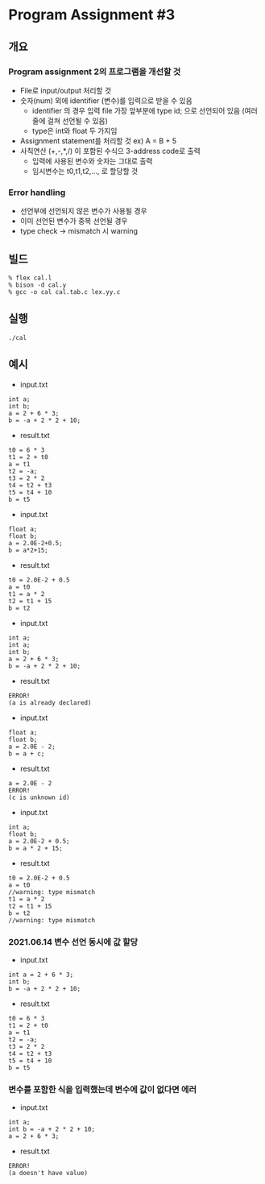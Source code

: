 # Program Assignment #3

## 개요
### Program assignment 2의 프로그램을 개선할 것
* File로 input/output 처리할 것
* 숫자(num) 외에 identifier (변수)를 입력으로 받을 수 있음
  * identifier 의 경우 입력 file 가장 앞부분에 type id; 으로 선언되어 있음 (여러줄에 걸쳐 선언될 수 있음)
  * type은 int와 float 두 가지임
* Assignment statement를 처리할 것 ex) A = B + 5
* 사칙연산 (+,-,*,/) 이 포함된 수식으 3-address code로 출력
  * 입력에 사용된 변수와 숫자는 그대로 출력
  * 임시변수는 t0,t1,t2,..., 로 할당할 것

### Error handling
* 선언부에 선언되지 않은 변수가 사용될 경우
* 이미 선언된 변수가 중복 선언될 경우
* type check -> mismatch 시 warning 

## 빌드
```
% flex cal.l
% bison -d cal.y
% gcc -o cal cal.tab.c lex.yy.c
```

## 실행
```
./cal
```

## 예시
 * input.txt
 ```
 int a;
 int b;
 a = 2 + 6 * 3;
 b = -a + 2 * 2 + 10;
 ```
 * result.txt
 ```
 t0 = 6 * 3
 t1 = 2 + t0
 a = t1
 t2 = -a;
 t3 = 2 * 2
 t4 = t2 + t3
 t5 = t4 + 10
 b = t5
 ```
 
 * input.txt
 ```
 float a;
 float b;
 a = 2.0E-2+0.5;
 b = a*2+15;
 ```
 * result.txt
 ```
 t0 = 2.0E-2 + 0.5
 a = t0
 t1 = a * 2
 t2 = t1 + 15
 b = t2
 ```
 
 * input.txt
 ```
 int a;
 int a;
 int b;
 a = 2 + 6 * 3;
 b = -a + 2 * 2 + 10;
 ```
 * result.txt
 ```
 ERROR!
 (a is already declared)
 ```
 
 * input.txt
 ```
 float a;
 float b;
 a = 2.0E - 2;
 b = a + c;
 ```
 * result.txt
 ```
 a = 2.0E - 2
 ERROR!
 (c is unknown id)
 ```
 
 * input.txt
 ```
 int a;
 float b;
 a = 2.0E-2 + 0.5;
 b = a * 2 + 15;
 ```
 * result.txt
 ```
 t0 = 2.0E-2 + 0.5
 a = t0
 //warning: type mismatch
 t1 = a * 2
 t2 = t1 + 15
 b = t2
 //warning: type mismatch
 ```
 ### 2021.06.14 변수 선언 동시에 값 할당
 * input.txt
 ```
 int a = 2 + 6 * 3;
 int b;
 b = -a + 2 * 2 + 10;
 ```
 * result.txt
 ```
 t0 = 6 * 3
 t1 = 2 + t0
 a = t1
 t2 = -a;
 t3 = 2 * 2
 t4 = t2 + t3
 t5 = t4 + 10
 b = t5
 ```
 ### 변수를 포함한 식을 입력했는데 변수에 값이 없다면 에러
 * input.txt
 ```
 int a;
 int b = -a + 2 * 2 + 10;
 a = 2 + 6 * 3;
 ```
 * result.txt
 ```
 ERROR!
 (a doesn't have value)
 ```
 
